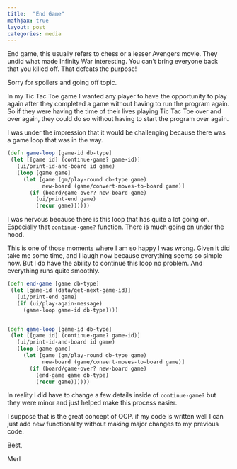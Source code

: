 ```yaml
---
title:  "End Game"
mathjax: true
layout: post
categories: media
---
```


End game, this usually refers to chess or a lesser Avengers movie. They undid what made Infinity War interesting. You can’t bring everyone back that you killed off. That defeats the purpose!

Sorry for spoilers and going off topic.

In my Tic Tac Toe game I wanted any player to have the opportunity to play again after they completed a game without having to run the program again. So if they were having the time of their lives playing Tic Tac Toe over and over again, they could do so without having to start the program over again. 

I was under the impression that it would be challenging because there was a game loop that was in the way.

```clojure
(defn game-loop [game-id db-type]
 (let [[game id] (continue-game? game-id)]
   (ui/print-id-and-board id game)
   (loop [game game]
     (let [game (gm/play-round db-type game)
           new-board (game/convert-moves-to-board game)]
       (if (board/game-over? new-board game)
         (ui/print-end game)
         (recur game))))))
```

I was nervous because there is this loop that has quite a lot going on. Especially that `continue-game?` function. There is much going on under the hood.

This is one of those moments where I am so happy I was wrong. Given it did take me some time, and I laugh now because everything seems so simple now. But I do have the ability to continue this loop no problem. And everything runs quite smoothly.

```clojure
(defn end-game [game db-type]
 (let [game-id (data/get-next-game-id)]
   (ui/print-end game)
   (if (ui/play-again-message)
     (game-loop game-id db-type))))


(defn game-loop [game-id db-type]
 (let [[game id] (continue-game? game-id)]
   (ui/print-id-and-board id game)
   (loop [game game]
     (let [game (gm/play-round db-type game)
           new-board (game/convert-moves-to-board game)]
       (if (board/game-over? new-board game)
         (end-game game db-type)
         (recur game))))))


```

In reality I did have to change a few details inside of `continue-game?` but they were minor and just helped make this process easier.

I suppose that is the great concept of OCP. if my code is written well I can just add new functionality without making major changes to my previous code.


Best,

Merl
